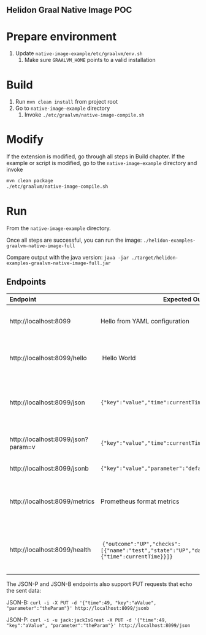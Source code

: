 Helidon Graal Native Image POC
---

# Prepare environment

1. Update `native-image-example/etc/graalvm/env.sh`
    1. Make sure `GRAALVM_HOME` points to a valid installation

# Build

1. Run `mvn clean install` from project root
2. Go to `native-image-example` directory
    1. Invoke `./etc/graalvm/native-image-compile.sh`

# Modify

If the extension is modified, go through all steps in Build chapter.
If the example or script is modified, go to the `native-image-example` directory and invoke

```bash
mvn clean package
./etc/graalvm/native-image-compile.sh
```

# Run

From the `native-image-example` directory.

Once all steps are successful, you can run the image:
`./helidon-examples-graalvm-native-image-full`

Compare output with the java version:
`java -jar ./target/helidon-examples-graalvm-native-image-full.jar`


## Endpoints

| Endpoint | Expected Output | Description
| :-------- |---- | --- |
| http://localhost:8099       | Hello from YAML configuration | Default endpoint that reads message from yaml file |
| http://localhost:8099/hello | Hello World | Protected endpoint, requires `admin` role (user `jack`/`jackIsGreat`) |
| http://localhost:8099/json  | `{"key":"value","time":currentTime,"parameter":"default"}` | JSON-P endpoint, requires `user` role (user `jill`/`jillToo`, or `jack`) |
| http://localhost:8099/json?param=v | `{"key":"value","time":currentTime,"parameter":"v"}` | JSON-P endpoint using parameter from requeset
| http://localhost:8099/jsonb | `{"key":"value","parameter":"default","time":currentTime}` | JSON-B endpoint |
| http://localhost:8099/metrics | Prometheus format metrics | Metrics endpoint providing prometheus data, has `/application`, `/base` and `/vendor` subpaths |
| http://localhost:8099/health | `{"outcome":"UP","checks":[{"name":"test","state":"UP","data":{"time":currentTime}}]}` | Health check endpoint providing JSON data in Microprofile format
 

The JSON-P and JSON-B endpoints also support PUT requests that echo the sent data:

JSON-B:
`curl -i -X PUT -d '{"time":49, "key":"aValue", "parameter":"theParam"}' http://localhost:8099/jsonb`

JSON-P:
`curl -i -u jack:jackIsGreat -X PUT -d '{"time":49, "key":"aValue", "parameter":"theParam"}' http://localhost:8099/json`